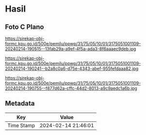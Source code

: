 # Hasil

## Foto C Plano

https://sirekap-obj-formc.kpu.go.id/500e/pemilu/ppwp/31/75/05/10/01/3175051001109-20240214-190515--13fab29a-a9ef-4f5a-ada3-8f6aaaec9deb.jpg

https://sirekap-obj-formc.kpu.go.id/500e/pemilu/ppwp/31/75/05/10/01/3175051001109-20240214-190241--b2a8c0a6-d75e-4343-abef-955fefdaaa82.jpg

https://sirekap-obj-formc.kpu.go.id/500e/pemilu/ppwp/31/75/05/10/01/3175051001109-20240214-190755--f877d62a-cffc-44d2-8013-a9c9aedc1a6b.jpg


## Metadata

| Key        | Value               |
| ---------- | ------------------- |
| Time Stamp | 2024-02-14 21:46:01 |



